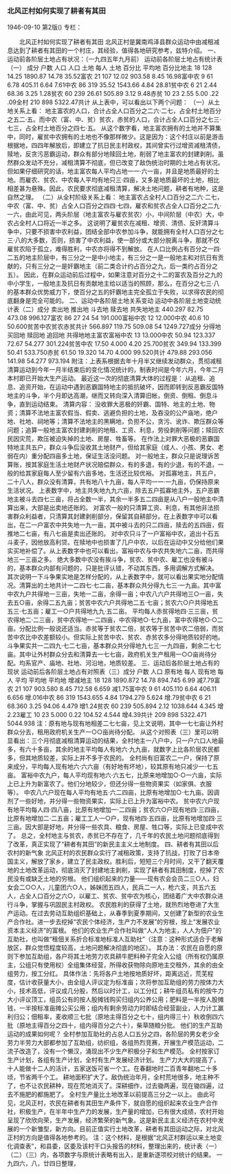 ### 北风正村如何实现了耕者有其田

1946-09-10
第2版()
专栏：

　　北风正村如何实现了耕者有其田
    北风正村是冀南鸡泽县群众运动中由减租减息达到了耕者有其田的一个村庄，其经验，值得各地研究参考，兹特介绍。
    一、运动前各阶层土地占有状况：（一九四五年九月前）
    运动前各阶层土地占有统计表（一） 成分    户数  人口   人口   土地     每人   土地
                            百分比  平均地  百分比地主    18    128    14.25  1890.87  14.78  35.52富农    21    107    12.02   903.58   8.45  16.98富中农   9     61     6.78   405.11   6.64   7.61中农    86    319    35.52  1543.66   4.84  28.81贫中农   6     21     2.44    68.36   3.25   1.28贫农    60    239    26.61   505.89   3.12   9.48赤贫    10     23     2.55     5.00    .22    .09全村   210    898           5322.47共计
    从上表中，可以看出以下两个问题：
    （一）从土地关系上看：
    地主富农的人口，合计占全人口百分之二六·二七，占全村土地百分之五二·五。而中农（富、中、贫）贫农，赤贫的人口，合计占全人口百分之七三·七三，占全村土地百分之四七·五。
    从这个数字看，地主富农拥有的土地并不算集中，同时，雇贫中农拥有的土地也不像那样微少。这是因为：这个村庄以前是游击根据地，四四年解放后，即建立了抗日民主村政权，其间曾实行过增资减租清债，赎地，反贪污恶霸运动，群众有部分地赎回土地，削弱了地主富农的封建剥削。虽然群众发动不充分，减租清算不彻底，但已改变了敌伪统治时期的土地占有状况。
    但如果仔细研究的话，地主富农每人平均占地一一·六一亩，并且是地质最好的土地。而雇农、贫农、中农每人平均有地只三·四亩，又多是地质最坏的土地，相比相差甚为悬殊。因此，农民要求彻底减租清算，解决土地问题，耕者有地种，这是自然之理。
    （二）从全村阶级关系上看：
    地主富农占全村人口百分之二六·二七，中农（富、中、贫）占全人口百分之四四·七四，雇农和贫农占全人口百分之二九·一六，由此可见，两头阶层（地主富农与雇农贫农）小，中间阶层（中农）大，中农占全村人口将近一半之多。
    这说明了雇贫农在减租、增资、清债、反奸清算斗争中，只要不损害中农利益，团结全部中农参加斗争，就能拥有全村人口百分之七三·八的大多数，否则，损害了中农利益，使一部分或大部分脱离斗争，那就不仅雇贫农陷于孤立，难得胜利，中农亦将得不到解放。
    在人口比例占有百分之一四·二五的地主阶层中，有三分之一是中小地主，有三分之一是一般地主和对抗日有贡献的，只有三分之一是奸霸地主（前二类合计约占百分之九，后一类约占百分之五）。
    因此，在群众运动前后过程中，如果注意对百分之十二的富农及百分之九的中小学生，一般地主及抗日有贡献地主给以适当的照顾，那么，在百分之七三·八的基本群众优势威力下，使百分之五的奸霸地主完全孤立于失败，以求得农民的彻底翻身是完全可能的。
    二、运动中各阶层土地关系变动
    运动中各阶层土地变动统计表（二）成分      卖出地  推出地  斗去地  赎去地 共失地地主     440.297  82.75   473.08         996.127富农      86      27       24      54    191.000富裕中农                   12             12.000中农      40.6    10                      50.600贫苦中农贫农赤贫共计     566.897 119.75   509.08   54   1249.727成分    分得地   买回地  赎回地  追回地  共得地地主富农富裕中农          13                       13.000中农      50.94  123.337   72.67  54.277  301.224贫苦中农  17.50    4.000    4.20           25.700贫农     349.94  133.399   50.41          533.750赤贫      61.50   19.320   14.70   4.000   99.520共计     479.88   293.056 141.98  54.277  973.194
    附注：上表系根据去年十月半又继续发动群众，贯彻减租清算运动到今年一月半结束后的变化情况统计的，制表时间是今年六月，今年二月本村即已开始大生产运动。
    最近这一次的彻底清算大体的过程是：
    从追租、追息、追资开始，在运动中遇到恶霸国特地主的抵抗破坏，因而即转到反恶霸反国特地主的斗争，半个月即达高潮，继而又转向深入清算旧帐，倒资、倒租、倒息斗争，直到运动结束。
    清算内容：
    没收罪大恶极的奸霸、国特、地主的土地、物资；清算不法地主富农假当、假卖、逃避负担的土地，及吞没的公产庙地，绝户地、社地、祠地等；清算不法地主的黑瞒地，负担不公，贪污、讹诈、欺压群众等问题；追算一般地主富农封建剥削的地租、工资、利息，劳役剥削等问题；赎回农民因灾荒，欺压被迫失掉的土地、房屋、牲畜等。
    在作法上对罪大恶极的恶霸国特地主共五户，群众斗争后没收其土地财产，但给其家庭（成人、小孩、男女、老弱在内）重分配四亩多土地，保证生活没问题。
    对一般地主，群众只是说理诉苦算账，按其家庭生活土地财产状况赔偿群众，有的多退，有的少退，有的不退，一般的给其家庭每人至少留有六亩多地，生活还比较优裕。
    对孤寡地主，共五户，二十八人，群众没有清算，共有地八十九亩，每人平均一一·一九亩，仍保持原来生活状况。
    上表数字中，地主共失地九九六亩，除去五户孤寡地主外，五户恶霸地主被斗去四七三亩，将占全数一半，其余一半多五二四亩是从八户一般地主中清算出来，大部是出卖地还账的。
    对富农一般的只清算工资、利息，有其他非法损害群众利益者，只清算其封建剥削部分，保留其自耕部分。在上表数字中可以看出，在二一户富农中共失地一九一亩，其中被斗去的只二四亩，赎去的五四亩，假推地二七亩，有八七亩是卖出还账的。
    对中农只斗了一户富裕中农，追出十石五斗麦子，因他放高利贷。在赎地中也损害了几户中农，以后在运动中又分给他们果实买地补偿了。从上表数字中也可以看出，富裕中农与中农共失地六二亩，而共得地三一三亩之多。
    绝大多数中农没有挨斗争，贫农、贫中农、雇工也没有被斗的，基本群众内部有问题的，只是批评认错，不动其东西，多用调解方式解决。
    其次说明一下斗争果实地是怎样分配的，从上表数字中，就可以看出果实地分配情况。清算出的土地共计一二四七·七二亩，基本群众共分得九七三·一九亩。其中富中农九户共得地一三亩，失地一二亩，余得一亩；中农八六户共得地三○一亩，失去五○亩，余得二五九亩；贫苦中农六户共得地二五·七亩；贫农六○户共得地五五三·七五亩；雇工一○户共得地九九·五二亩。
    平均每人赤贫得地四·三三亩，贫农得地二·二三亩，贫中农得地一·二四亩，中农得地○·七九亩，富中农得地○·○二亩。分配比例一般说还适当。赤贫等于贫农二倍，贫农等于贫苦中农二倍弱，而贫苦中农比中农差额较小。但实际上贫苦中农、贫农、赤贫农多分得地质较好的地。
    斗争果实共一二四九·七二七亩，基本群众共分得地九七三·一九四亩，剩余二七七亩。其中让外村群众分去和清算去一七七亩，政府机关生产租用一○○亩尚待分配。均系官产、庙地、社地、河沿地，地质较差。
    三、运动后各阶层土地占有的现状
    运动前后各阶层土地占有对照表（三）成分    户数  人口  原有地    每人   现有地  每人    平均
                              平均地         平均地  增减地主    18    128   1890.872  14.78  894.745 6.99   减7.79富农    21    107    903.580   8.45  712.58  6.659  减1.75富中农   9     61    405.110   6.64  406.11  6.656  增.016中农    86    319   1543.655   4.84 1794.279 5.624  增.79贫中农   6     21     68.360   3.25   94.06  4.479  增1.24贫农    60    239    505.894   2.12 1038.644 4.345  增2.23雇工    10     23      5.000   0.22  104.52  4.544  增4.39共计   209    898   5322.471        5044.938
    注：原有地与现有地相差二七七亩，见上文说明，其中一七七亩让外村群众分去，租用政府机关生产一○○亩尚待分配。
    从这个对照表（三）里可以明显看出：三个月彻底减租清算运动的结果，全村地主一八户中，只一户六口人地最多，有六十多亩，其余的地主平均每人有地六·九九亩，就数字上比各阶层农民都多，但其地质较差，实际上并不多于农民的。
    全村尚有旧富农二一户，保持了原来成分，平均每人现有地六·六六亩（有好地有坏地），较其原有地只减少一·七五亩。
    富裕中农九户，每人平均现有地六·六五七，比原来地增加○·○一六亩，实际上已上升为新富农了。他们分地较少，但还分得一些物资果实（如家俱、衣服等）。
    中农八六户现在每人平均有地五·六二四亩，比原有地增加○·七九亩。因调剂了一些好地，并分得一些物资果实，实际上已上升为富裕中农。
    贫中农六户现有地平均每人四·四八亩，比原有地增加一·二四亩；贫农六○户现有地四·三四亩，比原有地增加二·二五亩；雇工工人一○户，现有地四·五四亩，比原有地增加四·三三亩。因大部是好地，并分得一些农具、粮食、房屋、牲口等，实际上已变成中农了。
    总之，全村地主与贫农，赤贫已不存在了，几千年的农民土地问题彻底得到了改革，真正实现了“耕者有其田”的新民主主义土地制度。
    四、耕者有其田以后农村的新气象
    北风正村的农民群众实行了减租政策，支持了抗战，打败了日本帝国主义，解放了家乡，建立了民主政权。胜利后，短短三个月时间，又干了翻天覆地的土地改革运动，彻底消灭了封建地主剥削，实现了耕者有其田制度，挖掉了农民没有或缺乏土地的穷根。
    他们组织起来的力量——现有农会会员二三○人，妇女会二○○人，儿童团六○人，姊妹团五四人，民兵二一人，枪六支，共五六五人，占全人口百分之六○，以雇工、贫农、贫中农为核心，团结着广大中农群众进行斗争，掌握与巩固民主村政权。
    农民胜利的获得了土地，就热烈地卷进了大生产运动。在过去劳动互助组织基础上，从春季到夏季期间，又创建了新型的农业生产合作社。进一步去挖掉“农民个体经济，生产力不发展”的穷根，按上“发展农业资本主义经济”的富根。
    他们的农业生产合作社叫做“人人为地主，人人为佃户”的互助社，也叫做“租佃关系折合标准地标准人互助社”（注意：这种形式适合于老解放区，群众觉悟程度较高，土地问题解决彻底的地区）。
    其办法：农民在自愿的原则下参加互助组，各户将其土地劳力农具耕牛肥料种子完全入公组（所有权仍属原主，公组只有使用权）全组集体经营，所得收获物除向原地主交租外，其余的由全组劳力，按工分红。
    具体作法：先将各户土地按地质好坏，距离远近，荒芜程度，估计收获量大小，由全组人评议定为标准亩；次将参加互助组的劳力按体力大小，技术高低，评议成几分股，然后以时计工，以工分红；耕牛组员私有的按牛力大小评议顶工，组员公有的按人股摊钱购买归组内公养公用；肥料是一半按人股摊钱，一半按标准亩摊公买公用；组内有剩余劳动力时即结合经营副业，人力计工赢利归公；佃租率，麦收顺三七批（原地主得百分之七十，组内得三十）秋收倒四六批（原地主得百分之四十，组内得百分之六十），柴草随粮分批。
    他们的生产互助运动的成果如何呢？
    全村参加互助社的占总人口五分之四，各阶层的男女老少全劳力半劳力大部都参加了互助组，纺织组，各组热烈竞赛，开展生产模范运动，二流子改造了，没有一个懒汉，涌现出不少生产积极分子和生产模范。
    全村按家订生产计划，各组有生产计划，全村有生产发展经济计划。
    生产力大大的提高了，十人能做十二人的活计，五家送饭可省一个工。在春翻地时二百青年翻地二十多顷，节省两千个工。
    耕地面积扩大了。敌伪统治年月，全村荒地很多，地主种不了，也不让农民耕种，现在荒地消灭了。深耕细作，过去锄两遍，现在锄四遍，过去不施肥的都施肥了。
    全村生产量比土地改革以前提高三分之一以上。
    由此可见，北风正村，农民在耕者有其田生产条件下，就自愿的组织起来农业生产合作社，积极生产，在半年中生产力的发展，生产量的增加，已有很大成绩，农村开始呈现了欣欣向荣，生产发展，经济繁荣的新气象。这是新民主主义经济在农村中发展的一个新雏型，新方向。目前正值实行土地改革，耕者有其田运动之际，对北风正村的方向是值得各地参考的。
    注：这个材料，是根据“北风正村群运以来土地变化调查表”，和县委，区委及该村干口头报告的材料，整理出来的，统计表（一）（二）（三）内，各项数字与原统计表略有出入，是重新逐项校对统计的结果。
                                    一九四六，八，廿四日整理，

